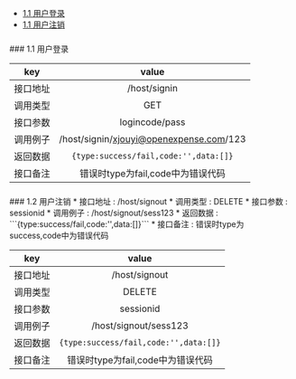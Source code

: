 
* [1.1 用户登录](#1.1) 
* [1.1 用户注销](#1.2) 

<h3 id="1.1"></h3> 
### 1.1 用户登录

| key        | value           |
| ------------- |:-------------:|
| 接口地址      | /host/signin |
| 调用类型      | GET      |
| 接口参数      | logincode/pass     |
| 调用例子      | /host/signin/xjouyi@openexpense.com/123     |
| 返回数据      | ```{type:success/fail,code:'',data:[]}```     |
| 接口备注      |错误时type为fail,code中为错误代码     |

<h3 id="1.2"></h3> 
### 1.2 用户注销
* 接口地址 : /host/signout
* 调用类型 : DELETE
* 接口参数 : sessionid
* 调用例子 : /host/signout/sess123
* 返回数据 : ```{type:success/fail,code:'',data:[]}```
* 接口备注 : 错误时type为success,code中为错误代码

| key        | value           |
| ------------- |:-------------:|
| 接口地址      | /host/signout |
| 调用类型      | DELETE        |
| 接口参数      | sessionid     |
| 调用例子      | /host/signout/sess123     |
| 返回数据      | ```{type:success/fail,code:'',data:[]}```     |
| 接口备注      |错误时type为fail,code中为错误代码     |





















